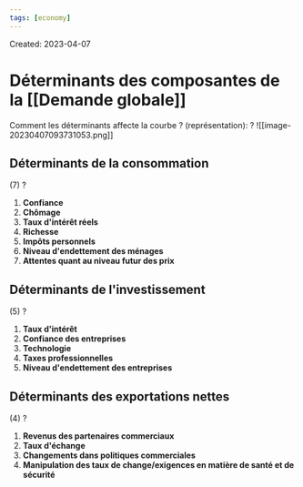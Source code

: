 ```yaml
---
tags: [economy] 
---
```

Created: 2023-04-07

# Déterminants des composantes de la [[Demande globale]]

Comment les déterminants affecte la courbe ? (représentation):
?
![[image-20230407093731053.png]]
<!--SR:!2023-06-26,50,250-->

## Déterminants de la  consommation
(7)
?
1. **Confiance**
2. **Chômage**
3. **Taux d'intérêt réels**
4. **Richesse**
5. **Impôts personnels**
6. **Niveau d'endettement des ménages**
7. **Attentes quant au niveau futur des prix**
<!--SR:!2023-05-13,10,150-->

## Déterminants de l'investissement
(5)
?
1. **Taux d'intérêt**
2. **Confiance des entreprises**
3. **Technologie**
4. **Taxes professionnelles**
5. **Niveau d'endettement des entreprises**
<!--SR:!2023-05-26,16,161-->

## Déterminants des exportations nettes
(4)
?
1. **Revenus des partenaires commerciaux**
2. **Taux d'échange**
3. **Changements dans politiques commerciales**
4. **Manipulation des taux de change/exigences en matière de santé et de sécurité**
<!--SR:!2023-05-13,7,191-->